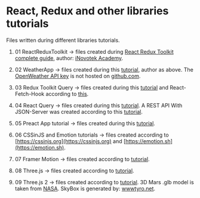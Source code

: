 # React, Redux and other libraries tutorials

Files written during different libraries tutorials.

1. 01 ReactReduxToolkit -> files created during
   [React Redux Toolkit complete guide](https://www.udemy.com/course/react-redux-toolkit-complete-guide/), author:
   [iNovotek Academy](https://www.udemy.com/user/emmanuel-tweneboah-2/).

2. 02 WeatherApp -> files created during this [tutorial](https://www.youtube.com/watch?v=HQyCNoWrZik), author as above. The
   [OpenWeather API key](https://openweathermap.org/) is not hosted on [github.com](https://github.com/).

3. 03 Redux Toolkit Query -> files created during this [tutorial](https://www.youtube.com/watch?v=9V-Up8QT7tM) and
   React-Fetch-Hook according to [this](https://www.npmjs.com/package/react-fetch-hook).

4. 04 React Query -> files created during this [tutorial](https://www.youtube.com/watch?v=aLQbVd-2tIo). A REST API With
   JSON-Server was created according to this
   [tutorial](https://medium.com/codingthesmartway-com-blog/create-a-rest-api-with-json-server-36da8680136d).

5. 05 Preact App tutorial -> files created during this [tutorial](https://preactjs.com/guide/v10/tutorial/).

6. 06 CSSinJS and Emotion tutorials -> files created according to [https://cssinjs.org](https://cssinjs.org) and
   [https://emotion.sh](https://emotion.sh).

7. 07 Framer Motion -> files created according to [tutorial](https://www.youtube.com/watch?v=1vKiPwEYbyk).

8. 08 Three.js -> files created according to [tutorial](https://www.youtube.com/watch?v=ymavtyRpT0E).

9. 09 Three.js 2 -> files created according to [tutorial](https://dev.to/danielkrupnyy/react-three-fiber-planet-mars-3kac).
   3D Mars .glb model is taken from [NASA](https://mars.nasa.gov/resources/24881/planet-mars-3d-model/). SkyBox is generated
   by: [wwwtyro.net](https://tools.wwwtyro.net/space-3d/index.html).

